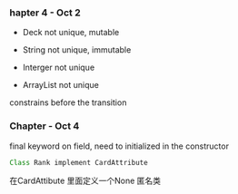 ### hapter 4 - Oct 2

- Deck not unique, mutable

- String not unique, immutable

- Interger not unique
- ArrayList not unique

constrains before the transition

### Chapter - Oct 4

final keyword on field, need to initialized in the constructor

```java
Class Rank implement CardAttribute
```

在CardAttibute 里面定义一个None 匿名类